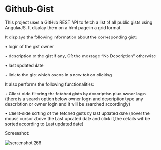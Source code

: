 # Github-Gist
This project uses a GitHub REST API to fetch a list of all public gists using AngularJS.
It display them on a html page in a grid format.

It displays the following information about the corresponding gist:

• login of the gist owner

• description of the gist if any, OR the message “No Description” otherwise

• last updated date 

• link to the gist which opens in a new tab on clicking

It also performs the following functionalities:

• Client-side filtering the fetched gists by description plus owner login
(there is a search option below owner login and description,type any description or owner login and it will be searched accordingly)

• Client-side sorting of the fetched gists by last updated date
(hover the mouse cursor above the Last updated date and click it,the details will be sorted according to Last updated date)

Screenshot:

![screenshot 266](https://user-images.githubusercontent.com/17198965/29717163-c355c9f2-89cb-11e7-8094-92802e1dbaa8.png)
